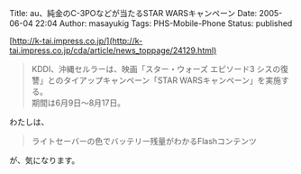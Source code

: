Title: au、純金のC-3POなどが当たるSTAR WARSキャンペーン
Date: 2005-06-04 22:04
Author: masayukig
Tags: PHS-Mobile-Phone
Status: published

[http://k-tai.impress.co.jp/](http://k-tai.impress.co.jp/cda/article/news_toppage/24129.html)  

> KDDI、沖縄セルラーは、映画「スター・ウォーズ エピソード3
> シスの復讐」とのタイアップキャンペーン「STAR
> WARSキャンペーン」を実施する。  
> 期間は6月9日〜8月17日。

わたしは、  

> ライトセーバーの色でバッテリー残量がわかるFlashコンテンツ

が、気になります。
